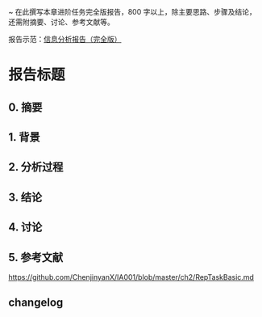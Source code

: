 ~ 在此撰写本章进阶任务完全版报告，800 字以上，除主要思路、步骤及结论，还需附摘要、讨论、参考文献等。

报告示范：[信息分析报告（完全版）](https://github.com/AIHackers/IA001/blob/master/TmpAnalysisReportFull.md) 

# 报告标题

## 0. 摘要

## 1. 背景

## 2. 分析过程

## 3. 结论

## 4. 讨论

## 5. 参考文献
https://github.com/ChenjinyanX/IA001/blob/master/ch2/RepTaskBasic.md
## changelog

